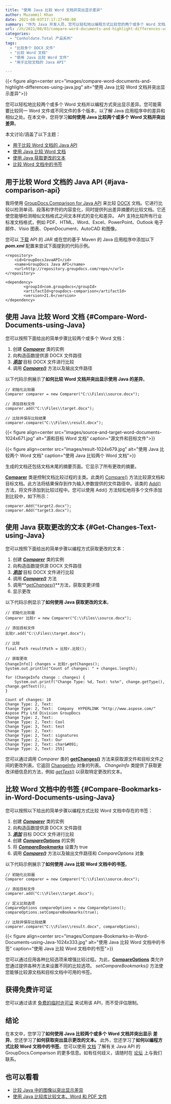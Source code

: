```yaml
---
title: "使用 Java 比较 Word 文档并突出显示差异"
author: Muzammil Khan
date: 2021-08-03T17:17:27+00:00
summary: "作为 Java 开发人员，您可以轻松地以编程方式比较您的两个或多个 Word 文档。在本文中，您将学习**如何使用 Java 比较两个或多个 Word 文档并突出差异**。"
url: /zh/2021/08/03/compare-word-documents-and-highlight-differences-using-java/
categories:
  - "Conholdate.Total 产品系列"
tags:
  - "比较多个 DOCX 文件"
  - "比较 Word 文档"
  - "使用 Java 比较 Word 文件"
  - "用于比较文档的 Java API"

---
```



{{< figure align=center src="images/compare-word-documents-and-highlight-differences-using-java.jpg" alt="使用 Java 比较 Word 文档并突出显示差异">}}
 

您可以轻松地比较两个或多个 Word 文档并以编程方式突出显示差异。您可能需要比较同一 Word 文件或不同文件的多个版本，以了解 Java 应用程序中的差异和相似之处。在本文中，您将学习**如何使用 Java 比较两个或多个 Word 文档并突出差异**。

本文讨论/涵盖了以下主题：

  * [用于比较 Word 文档的 Java API][2]
  * [使用 Java 比较 Word 文档][3]
  * [使用 Java 获取更改的文本][4]
  * [比较 Word 文档中的书签][5]

## 用于比较 Word 文档的 Java API {#java-comparison-api}

我将使用 [GroupDocs.Comparison for Java API][6] 来比较 [DOCX][7] 文档。它进行比较以检测单词、段落和字符的内容变化，同时提供列出差异摘要的比较文档。它还使您能够检测相似文档格式之间文本样式的变化和差异。 API 支持比较所有行业标准文档格式，例如 PDF、HTML、Word、Excel、PowerPoint、Outlook 电子邮件、Visio 图表、OpenDocument、AutoCAD 和图像。

您可以 [下载][8] API 的 JAR 或在您的基于 Maven 的 Java 应用程序中添加以下 **_pom.xml_** 配置来尝试下面提到的代码示例。

```
<repository>
	<id>GroupDocsJavaAPI</id>
	<name>GroupDocs Java API</name>
	<url>http://repository.groupdocs.com/repo/</url>
</repository>
```

```
<dependency>
        <groupId>com.groupdocs</groupId>
        <artifactId>groupdocs-comparison</artifactId>
        <version>21.6</version> 
</dependency>
```

## 使用 Java 比较 Word 文档 {#Compare-Word-Documents-using-Java}

您可以按照下面给出的简单步骤比较两个或多个 Word 文档：

  1. 创建 _**[Comparer][9]**_ 类的实例
  2. 向构造函数提供源 DOCX 文件路径
  3. **_[添加][10]_** 目标 DOCX 文件进行比较
  4. 调用 _**[Compare()][11]**_ 方法以及输出文件路径

以下代码示例展示了**如何比较 Word 文档并突出显示使用 Java 的差异**。

```
// 初始化比较器
Comparer comparer = new Comparer("C:\\Files\\source.docx");

// 添加目标文件
comparer.add("C:\\Files\\target.docx");

// 比较并保存比较结果
comparer.compare("C:\\Files\\result.docx");
```

{{< figure align=center src="images/source-and-target-word-documents-1024x671.jpg" alt="源和目标 Word 文档" caption="源文件和目标文件">}}
 

{{< figure align=center src="images/result-1024x679.jpg" alt="使用 Java 比较两个 Word 文档" caption="使用 Java 比较两个 Word 文档">}}
 

生成的文档还包括文档末尾的摘要页面。它显示了所有更改的摘要。

**[Comparer][9]** 类是控制文档比较过程的主类。此类的 [Compare()][11] 方法比较源文档和目标文档。此方法将结果保存到作为输入参数提供的文件路径中。该类的 [Add()][10] 方法，将文件添加到比较过程中。您可以使用 Add() 方法轻松地将多个文件添加到比较中，如下所示：

```
comparer.Add("target2.docx");
comparer.Add("target3.docx");
```

## 使用 Java 获取更改的文本 {#Get-Changes-Text-using-Java}

您可以按照下面给出的简单步骤以编程方式获取更改的文本：

  1. 创建 _**[Comparer][9]**_ 类的实例
  2. 向构造函数提供源 DOCX 文件路径
  3. _**[添加][10]**_ 目标 DOCX 文件进行比较
  4. 调用 _**[Compare()][11]**_ 方法
  5. 调用**_[getChanges()][14]_**方法，获取变更详情
  6. 显示更改

以下代码示例显示了**如何使用 Java 获取更改的文本**。

```
// 初始化比较器
Comparer 比较r = new Comparer("C:\\Files\\source.docx");

// 添加目标文件
比较r.add("C:\\Files\\target.docx");

// 比较
final Path resultPath = 比较r.比较();

// 获取更改
ChangeInfo[] changes = 比较r.getChanges();
System.out.println("Count of changes: " + changes.length);

for (ChangeInfo change : changes) {
    System.out.printf("Change Type: %d, Text: %s%n", change.getType(), change.getText());
}
```

```
Count of changes: 10
Change Type: 2, Text: 
Change Type: 2, Text:  Company  HYPERLINK "http://www.aspose.com/" Aspose Pty Ltd Division GroupDocs 
Change Type: 2, Text: 
Change Type: 2, Text: Cool 
Change Type: 3, Text: test 
Change Type: 2, Text:  
Change Type: 2, Text: signatures
Change Type: 2, Text: Our 
Change Type: 2, Text: char&#091;
Change Type: 2, Text: 255] 
```

您可以通过调用 _Comparer_ 类的 **[getChanges()][14]** 方法来获取源文件和目标文件之间的更改列表。它返回 [ChangeInfo][15] 对象的列表。 _ChangeInfo_ 类提供了获取更改详细信息的方法，例如 [_getText()_][16] 以获取特定更改的文本。

## 比较 Word 文档中的书签 {#Compare-Bookmarks-in-Word-Documents-using-Java}

您可以按照以下给出的简单步骤以编程方式比较 Word 文档中存在的书签：

  1. 创建 _**[Comparer][9]**_ 类的实例
  2. 向构造函数提供源 DOCX 文件路径
  3. **_[添加][10]_** 目标 DOCX 文件进行比较
  4. 创建 **_[CompareOptions][17]_** 的实例
  5. 将 _**[CompareBookmarks][18]**_ 设置为 true
  6. 调用 [**_Compare()_**][19] 方法以及输出文件路径和 _CompareOptions_ 对象

以下代码示例展示了**如何使用 Java 比较 Word 文档中的书签**。

```
// 初始化比较器
Comparer comparer = new Comparer("C:\\Files\\source.docx");

// 添加目标文件
comparer.add("C:\\Files\\target.docx");

// 定义比较选项
CompareOptions compareOptions = new CompareOptions();
compareOptions.setCompareBookmarks(true);

// 比较并保存比较结果
comparer.compare("C:\\Files\\result.docx", compareOptions);
```

{{< figure align=center src="images/Compare-Bookmarks-in-Word-Documents-using-Java-1024x333.jpg" alt="使用 Java 比较 Word 文档中的书签" caption="使用 Java 比较 Word 文档中的书签">}}
 

您可以通过应用各种比较选项来增强比较过程。为此，[**CompareOptions**][17] 类允许您通过提供各种方法来设置不同的比较选项。 _setCompareBookmarks()_ 方法使您能够比较源文档和目标文档中可用的书签。

## 获得免费许可证

您可以通过请求 [免费的临时许可证][21] 来试用该 API，而不受评估限制。

## 结论

在本文中，您学习了**如何使用 Java 比较两个或多个 Word 文档并突出显示** **差异**。您还学习了**如何获取突出显示更改的文本。** 此外，您还学习了**如何以编程方式比较 Word 文档中的书签**。您可以使用 [文档][22] 了解有关 Java API 的 GroupDocs.Comparison 的更多信息。如有任何歧义，请随时在 [论坛][23] 上与我们联系。

## 也可以看看

  * [比较 Java 中的图像以突出显示差异][24]
  * [使用 Java 比较库比较文本、Word 和 PDF 文件][25]

 [1]: https://blog.conholdate.com/wp-content/uploads/sites/27/2021/08/compare-word-documents-and-highlight-differences-using-java.jpg
 [2]: #java-comparison-api
 [3]: #Compare-Word-Documents-using-Java
 [4]: #Get-Changes-Text-using-Java
 [5]: #Compare-Bookmarks-in-Word-Documents-using-Java
 [6]: https://products.groupdocs.com/comparison/java
 [7]: https://docs.fileformat.com/word-processing/docx/
 [8]: https://downloads.groupdocs.com/comparison/java
 [9]: https://apireference.groupdocs.com/comparison/java/com.groupdocs.comparison/Comparer
 [10]: https://apireference.groupdocs.com/comparison/java/com.groupdocs.comparison/Comparer#add(java.nio.file.Path)
 [11]: https://apireference.groupdocs.com/comparison/java/com.groupdocs.comparison/Comparer#Comparer(java.lang.String)
 [12]: https://blog.conholdate.com/wp-content/uploads/sites/27/2021/08/source-and-target-word-documents.jpg
 [13]: https://blog.conholdate.com/wp-content/uploads/sites/27/2021/08/result.jpg
 [14]: https://apireference.groupdocs.com/comparison/java/com.groupdocs.comparison/Comparer#getChanges()
 [15]: https://apireference.groupdocs.com/comparison/java/com.groupdocs.comparison.result/ChangeInfo
 [16]: https://apireference.groupdocs.com/comparison/java/com.groupdocs.comparison.result/ChangeInfo#getText()
 [17]: https://apireference.groupdocs.com/comparison/java/com.groupdocs.comparison.options/CompareOptions
 [18]: https://apireference.groupdocs.com/comparison/java/com.groupdocs.comparison.options/CompareOptions#setCompareBookmarks(boolean)
 [19]: https://apireference.groupdocs.com/comparison/java/com.groupdocs.comparison/Comparer#compare(java.lang.String,%20com.groupdocs.comparison.options.CompareOptions)
 [20]: https://blog.conholdate.com/wp-content/uploads/sites/27/2021/08/Compare-Bookmarks-in-Word-Documents-using-Java.jpg
 [21]: https://purchase.groupdocs.com/temporary-license
 [22]: https://docs.groupdocs.com/comparison/java/
 [23]: https://forum.groupdocs.com/c/comparison/
 [24]: https://blog.groupdocs.com/2021/06/16/compare-images-in-java/
 [25]: https://blog.groupdocs.com/2020/07/15/compare-text-word-pdf-files-with-java-difference-library/








